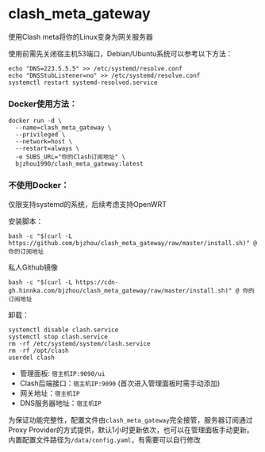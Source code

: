 # clash_meta_gateway

使用Clash meta将你的Linux变身为网关服务器

使用前需先关闭宿主机53端口，Debian/Ubuntu系统可以参考以下方法：

```
echo "DNS=223.5.5.5" >> /etc/systemd/resolve.conf
echo "DNSStubListener=no" >> /etc/systemd/resolve.conf
systemctl restart systemd-resolved.service
```

### Docker使用方法：

```
docker run -d \
  --name=clash_meta_gateway \
  --privileged \
  --network=host \
  --restart=always \
  -e SUBS_URL="你的Clash订阅地址" \
  bjzhou1990/clash_meta_gateway:latest
```

### 不使用Docker：

仅限支持systemd的系统，后续考虑支持OpenWRT

安装脚本：
```
bash -c "$(curl -L https://github.com/bjzhou/clash_meta_gateway/raw/master/install.sh)" @ 你的订阅地址
```

私人Github镜像
```
bash -c "$(curl -L https://cdn-gh.hinnka.com/bjzhou/clash_meta_gateway/raw/master/install.sh)" @ 你的订阅地址
```

卸载：
```
systemctl disable clash.service
systemctl stop clash.service
rm -rf /etc/systemd/system/clash.service
rm -rf /opt/clash
userdel clash
```


* 管理面板: `宿主机IP:9090/ui`
* Clash后端接口：`宿主机IP:9090` (首次进入管理面板时需手动添加)
* 网关地址：`宿主机IP`
* DNS服务器地址：`宿主机IP`

为保证功能完整性，配置文件由`clash_meta_gateway`完全接管，服务器订阅通过Proxy Provider的方式提供，默认1小时更新依次，也可以在管理面板手动更新。
内置配置文件路径为`/data/config.yaml`，有需要可以自行修改


